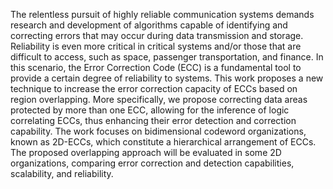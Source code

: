 The relentless pursuit of highly reliable communication systems demands research and development of algorithms capable of identifying and correcting errors that may occur during data transmission and storage. Reliability is even more critical in critical systems and/or those that are difficult to access, such as space, passenger transportation, and finance. In this scenario, the Error Correction Code (ECC) is a fundamental tool to provide a certain degree of reliability to systems. This work proposes a new technique to increase the error correction capacity of ECCs based on region overlapping. More specifically, we propose correcting data areas protected by more than one ECC, allowing for the inference of logic correlating ECCs, thus enhancing their error detection and correction capability. The work focuses on bidimensional codeword organizations, known as 2D-ECCs, which constitute a hierarchical arrangement of ECCs. The proposed overlapping approach will be evaluated in some 2D organizations, comparing error correction and detection capabilities, scalability, and reliability.
